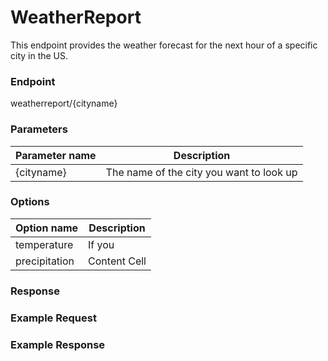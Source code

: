 # WeatherReport
This endpoint provides the weather forecast for the next hour of a specific city in the US.

### Endpoint
weatherreport/{cityname}

### Parameters
| Parameter name  | Description                         |
| --- | --- |
| {cityname} | The name of the city you want to look up | 

### Options
| Option name     | Description                         |
| --- | --- |
| temperature   | If you   |
| precipitation | Content Cell  |

### Response


### Example Request


### Example Response
